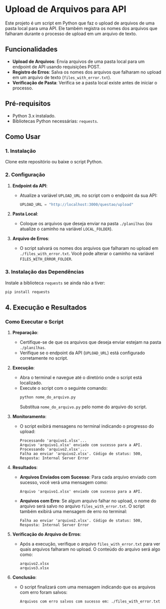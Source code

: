 # Upload de Arquivos para API

Este projeto é um script em Python que faz o upload de arquivos de uma pasta local para uma API. Ele também registra os nomes dos arquivos que falharam durante o processo de upload em um arquivo de texto.

## Funcionalidades

- **Upload de Arquivos**: Envia arquivos de uma pasta local para um endpoint de API usando requisições POST.
- **Registro de Erros**: Salva os nomes dos arquivos que falharam no upload em um arquivo de texto (`files_with_error.txt`).
- **Verificação de Pasta**: Verifica se a pasta local existe antes de iniciar o processo.

## Pré-requisitos

- Python 3.x instalado.
- Bibliotecas Python necessárias: `requests`.

## Como Usar

### 1. Instalação

Clone este repositório ou baixe o script Python.

### 2. Configuração

1. **Endpoint da API**:

   - Atualize a variável `UPLOAD_URL` no script com o endpoint da sua API:
     ```python
     UPLOAD_URL = "http://localhost:3000/questao/upload"
     ```

2. **Pasta Local**:

   - Coloque os arquivos que deseja enviar na pasta `./planilhas` (ou atualize o caminho na variável `LOCAL_FOLDER`).

3. **Arquivo de Erros**:
   - O script salvará os nomes dos arquivos que falharam no upload em `./files_with_error.txt`. Você pode alterar o caminho na variável `FILES_WITH_ERROR_FOLDER`.

### 3. Instalação das Dependências

Instale a biblioteca `requests` se ainda não a tiver:

```bash
pip install requests
```

## 4. Execução e Resultados

### Como Executar o Script

1. **Preparação**:

   - Certifique-se de que os arquivos que deseja enviar estejam na pasta `./planilhas`.
   - Verifique se o endpoint da API (`UPLOAD_URL`) está configurado corretamente no script.

2. **Execução**:

   - Abra o terminal e navegue até o diretório onde o script está localizado.
   - Execute o script com o seguinte comando:
     ```bash
     python nome_do_arquivo.py
     ```
     Substitua `nome_do_arquivo.py` pelo nome do arquivo do script.

3. **Monitoramento**:

   - O script exibirá mensagens no terminal indicando o progresso do upload:
     ```
     Processando 'arquivo1.xlsx'...
     Arquivo 'arquivo1.xlsx' enviado com sucesso para a API.
     Processando 'arquivo2.xlsx'...
     Falha ao enviar 'arquivo2.xlsx'. Código de status: 500, Resposta: Internal Server Error
     ```

4. **Resultados**:

   - **Arquivos Enviados com Sucesso**: Para cada arquivo enviado com sucesso, você verá uma mensagem como:
     ```
     Arquivo 'arquivo1.xlsx' enviado com sucesso para a API.
     ```
   - **Arquivos com Erro**: Se algum arquivo falhar no upload, o nome do arquivo será salvo no arquivo `files_with_error.txt`. O script também exibirá uma mensagem de erro no terminal:
     ```
     Falha ao enviar 'arquivo2.xlsx'. Código de status: 500, Resposta: Internal Server Error
     ```

5. **Verificação do Arquivo de Erros**:

   - Após a execução, verifique o arquivo `files_with_error.txt` para ver quais arquivos falharam no upload. O conteúdo do arquivo será algo como:
     ```
     arquivo2.xlsx
     arquivo3.xlsx
     ```

6. **Conclusão**:
   - O script finalizará com uma mensagem indicando que os arquivos com erro foram salvos:
     ```
     Arquivos com erro salvos com sucesso em: ./files_with_error.txt
     ```
